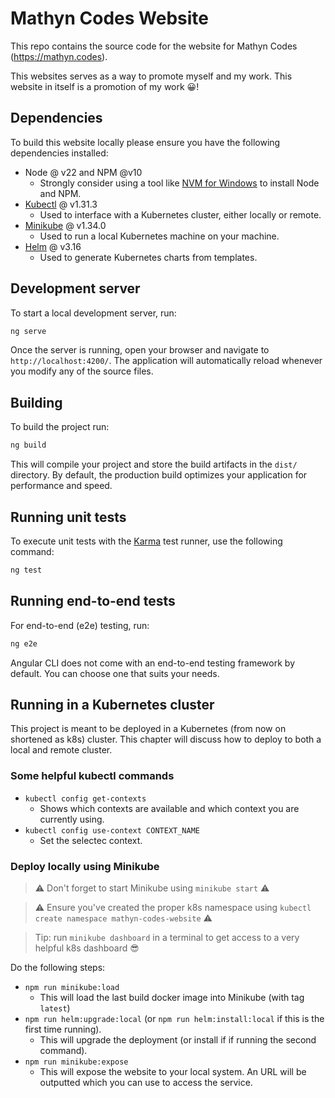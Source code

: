 # Mathyn Codes Website

This repo contains the source code for the website for Mathyn Codes (https://mathyn.codes).

This websites serves as a way to promote myself and my work. This website in itself is a promotion of my work 😀!

## Dependencies

To build this website locally please ensure you have the following dependencies installed:
- Node @ v22 and NPM @v10
    - Strongly consider using a tool like [NVM for Windows](https://github.com/coreybutler/nvm-windows) to install Node and NPM.
- [Kubectl](https://kubernetes.io/docs/reference/kubectl/) @ v1.31.3
    - Used to interface with a Kubernetes cluster, either locally or remote.
- [Minikube](https://minikube.sigs.k8s.io/docs/) @ v1.34.0
    - Used to run a local Kubernetes machine on your machine.
- [Helm](https://helm.sh/) @ v3.16
    - Used to generate Kubernetes charts from templates.

## Development server

To start a local development server, run:

```bash
ng serve
```

Once the server is running, open your browser and navigate to `http://localhost:4200/`. The application will automatically reload whenever you modify any of the source files.

## Building

To build the project run:

```bash
ng build
```

This will compile your project and store the build artifacts in the `dist/` directory. By default, the production build optimizes your application for performance and speed.

## Running unit tests

To execute unit tests with the [Karma](https://karma-runner.github.io) test runner, use the following command:

```bash
ng test
```

## Running end-to-end tests

For end-to-end (e2e) testing, run:

```bash
ng e2e
```

Angular CLI does not come with an end-to-end testing framework by default. You can choose one that suits your needs.

## Running in a Kubernetes cluster

This project is meant to be deployed in a Kubernetes (from now on shortened as k8s) cluster. This chapter will discuss how to deploy to both a local and remote cluster.

### Some helpful kubectl commands

- `kubectl config get-contexts`
    - Shows which contexts are available and which context you are currently using.
- `kubectl config use-context CONTEXT_NAME`
    - Set the selectec context.

### Deploy locally using Minikube

> ⚠️ Don't forget to start Minikube using `minikube start` ⚠️

> ⚠️ Ensure you've created the proper k8s namespace using `kubectl create namespace mathyn-codes-website` ⚠️

> Tip: run `minikube dashboard` in a terminal to get access to a very helpful k8s dashboard 😎

Do the following steps:
- `npm run minikube:load`
    - This will load the last build docker image into Minikube (with tag `latest`)
- `npm run helm:upgrade:local` (or `npm run helm:install:local` if this is the first time running).
    - This will upgrade the deployment (or install if if running the second command).
- `npm run minikube:expose`
    - This will expose the website to your local system. An URL will be outputted which you can use to access the service.
